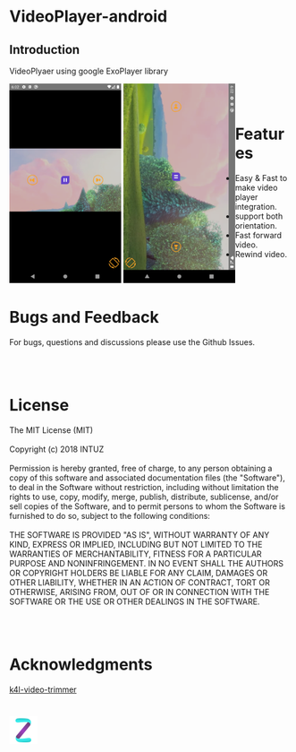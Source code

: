 # VideoPlayer-android

Introduction
------------
VideoPlyaer using google ExoPlayer library

<div style="float:left">
<img src="Screenshots/1.png" width="200">
<img src="Screenshots/2.png" width="200">
</div>

<br/><br/>
**<h1>Features</h1>**
* Easy & Fast to make video player integration.
* support both orientation.
* Fast forward video.
* Rewind video.

<br/><br/>
**<h1>Bugs and Feedback</h1>**
For bugs, questions and discussions please use the Github Issues.

<br/><br/>
**<h1>License</h1>**
The MIT License (MIT)
<br/><br/>
Copyright (c) 2018 INTUZ
<br/><br/>
Permission is hereby granted, free of charge, to any person obtaining a copy of this software and associated documentation files (the "Software"), to deal in the Software without restriction, including without limitation the rights to use, copy, modify, merge, publish, distribute, sublicense, and/or sell copies of the Software, and to permit persons to whom the Software is furnished to do so, subject to the following conditions: 
<br/><br/>
THE SOFTWARE IS PROVIDED "AS IS", WITHOUT WARRANTY OF ANY KIND, EXPRESS OR IMPLIED, INCLUDING BUT NOT LIMITED TO THE WARRANTIES OF MERCHANTABILITY, FITNESS FOR A PARTICULAR PURPOSE AND NONINFRINGEMENT. IN NO EVENT SHALL THE AUTHORS OR COPYRIGHT HOLDERS BE LIABLE FOR ANY CLAIM, DAMAGES OR OTHER LIABILITY, WHETHER IN AN ACTION OF CONTRACT, TORT OR OTHERWISE, ARISING FROM, OUT OF OR IN CONNECTION WITH THE SOFTWARE OR THE USE OR OTHER DEALINGS IN THE SOFTWARE.

<br/><br/>
<h1>Acknowledgments</h1>
<a href="https://github.com/titansgroup/k4l-video-trimmer">k4l-video-trimmer</a>

<br/>
<h1></h1>
<a href="https://www.intuz.com/" target="_blank"><img src="Screenshots/logo.jpg"></a>


